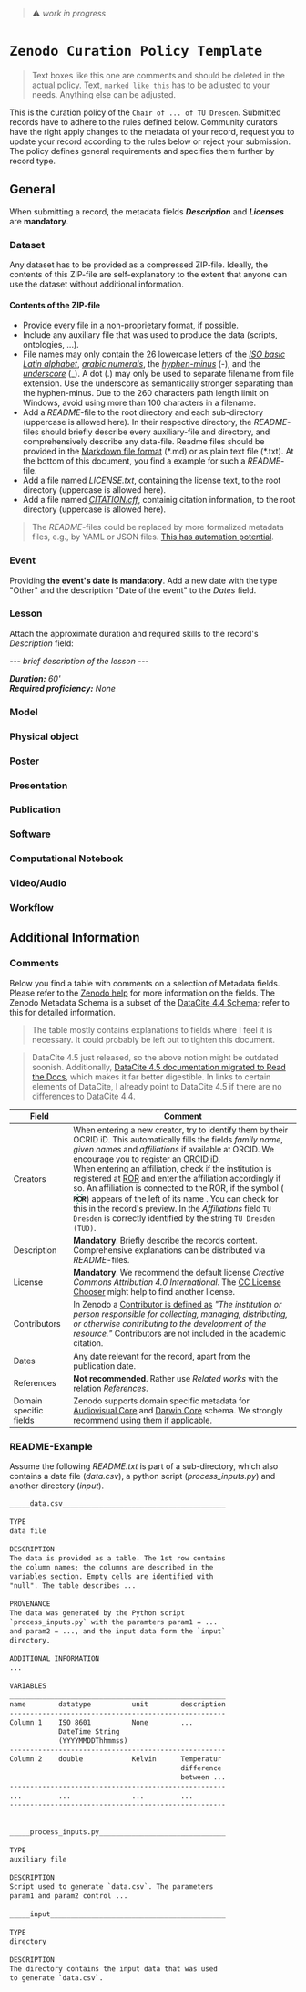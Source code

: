 > :warning: *work in progress*

# `Zenodo Curation Policy Template`

> Text boxes like this one are comments and should be deleted in the actual policy. Text, `marked like this` has to be adjusted to your needs. Anything else can be adjusted.

This is the curation policy of the `Chair of ... of TU Dresden`. Submitted records have to adhere to the rules defined below. Community curators have the right apply changes to the metadata of your record, request you to update your record according to the rules below or reject your submission. The policy defines general requirements and specifies them further by record type.

## General

When submitting a record, the metadata fields ***Description*** and ***Licenses*** are **mandatory**.

### Dataset

Any dataset has to be provided as a compressed ZIP-file. Ideally, the contents of this ZIP-file are self-explanatory to the extent that anyone can use the dataset without additional information.

#### Contents of the ZIP-file

- Provide every file in a non-proprietary format, if possible.
- Include any auxiliary file that was used to produce the data (scripts, ontologies, ...).
- File names may only contain the 26 lowercase letters of the *[ISO basic Latin alphabet](https://www.wikidata.org/wiki/Q5974462)*, *[arabic numerals](https://www.wikidata.org/wiki/Q29961325)*, the *[hyphen-minus](https://www.wikidata.org/wiki/Q617884)* (-), and the *[underscore](https://www.wikidata.org/wiki/Q11199)* (_). A dot (.) may only be used to separate filename from file extension. Use the underscore as semantically stronger separating than the hyphen-minus. Due to the 260 characters path length limit on Windows, avoid using more than 100 characters in a filename.
- Add a *README*-file to the root directory and each sub-directory (uppercase is allowed here). In their respective directory, the *README*-files should briefly describe every auxiliary-file and directory, and comprehensively describe any data-file. Readme files should be provided in the [Markdown file format](https://daringfireball.net/projects/markdown/basics) (\*.md) or as plain text file (\*.txt). At the bottom of this document, you find a example for such a *README*-file.
- Add a file named *LICENSE.txt*, containing the license text, to the root directory (uppercase is allowed here).
- Add a file named *[CITATION.cff](https://citation-file-format.github.io/)*, containig citation information, to the root directory (uppercase is allowed here).

> The *README*-files could be replaced by more formalized metadata files, e.g., by YAML or JSON files. [This has automation potential](https://zenodo.org/records/10069113).

### Event

Providing **the event's date is mandatory**. Add a new date with the type "Other" and the description "Date of the event" to the *Dates* field.

### Lesson

Attach the approximate duration and required skills to the record's *Description* field:

*--- brief description of the lesson ---*

***Duration:** 60' <br>
**Required proficiency:** None*

### Model

### Physical object

### Poster

### Presentation

### Publication

### Software

### Computational Notebook

### Video/Audio

### Workflow


## Additional Information

### Comments

Below you find a table with comments on a selection of Metadata fields. Please refer to the [Zenodo help](https://help.zenodo.org/docs/deposit/describe-records/) for more information on the fields. The Zenodo Metadata Schema is a subset of the [DataCite 4.4 Schema](https://schema.datacite.org/meta/kernel-4.4/); refer to this for detailed information.

> The table mostly contains explanations to fields where I feel it is necessary. It could probably be left out to tighten this document.

> DataCite 4.5 just released, so the above notion might be outdated soonish. Additionally, [DataCite 4.5 documentation migrated to Read the Docs](https://datacite-metadata-schema.readthedocs.io/en/4.5/), which makes it far better digestible. In links to certain elements of DataCite, I already point to DataCite 4.5 if there are no differences to DataCite 4.4.

| Field | Comment |
|-|-|
| Creators | When entering a new creator, try to identify them by their OCRID iD. This automatically fills the fields *family name*, *given names* and *affiliations* if available at ORCID. We encourage you to register an [ORCID iD](https://orcid.org/). <br>When entering an affiliation, check if the institution is registered at [ROR](https://ror.org/) and enter the affiliation accordingly if so. An affiliation is connected to the ROR, if the symbol (<img src="./assets/img/ror_low.png" alt="Description" style="height:16px; transform: translateY(3px);"/>) appears of the left of its name . You can check for this in the record's preview. In the *Affiliations* field `TU Dresden` is correctly identified by the string `TU Dresden (TUD)`.|
| Description | **Mandatory**. Briefly describe the records content. Comprehensive explanations can be distributed via *README*-files.
| License | **Mandatory**. We recommend the default license *Creative Commons Attribution 4.0 International*. The [CC License Chooser](https://chooser-beta.creativecommons.org/) might help to find another license.
| Contributors | In Zenodo a [Contributor is defined as](https://datacite-metadata-schema.readthedocs.io/en/4.5/properties/contributor/#id1) *"The institution or person responsible for collecting, managing, distributing, or otherwise contributing to the development of the resource."* Contributors are not included in the academic citation.|
| Dates | Any date relevant for the record, apart from the publication date. |
| References | **Not recommended**. Rather use *Related works* with the relation *References*. |
| Domain specific fields | Zenodo supports domain specific metadata for [Audiovisual Core](https://ac.tdwg.org/) and [Darwin Core](https://ac.tdwg.org/) schema. We strongly recommend using them if applicable. |


### README-Example

Assume the following *README.txt* is part of a sub-directory, which also contains a data file (*data.csv*), a python script (*process_inputs.py*) and another directory (*input*).




```
_____data.csv________________________________________

TYPE
data file

DESCRIPTION
The data is provided as a table. The 1st row contains 
the column names; the columns are described in the 
variables section. Empty cells are identified with 
"null". The table describes ... 

PROVENANCE
The data was generated by the Python script 
`process_inputs.py` with the paramters param1 = ... 
and param2 = ..., and the input data form the `input` 
directory.

ADDITIONAL INFORMATION
...

VARIABLES
_____________________________________________________
name        datatype          unit        description
-----------------------------------------------------
Column 1    ISO 8601          None        ...
            DateTime String 
            (YYYYMMDDThhmmss) 
-----------------------------------------------------
Column 2    double            Kelvin      Temperatur 
                                          difference
                                          between ...
-----------------------------------------------------
...         ...               ...         ...
-----------------------------------------------------


_____process_inputs.py_______________________________

TYPE
auxiliary file

DESCRIPTION
Script used to generate `data.csv`. The parameters 
param1 and param2 control ...

_____input___________________________________________

TYPE
directory

DESCRIPTION
The directory contains the input data that was used 
to generate `data.csv`.
```
